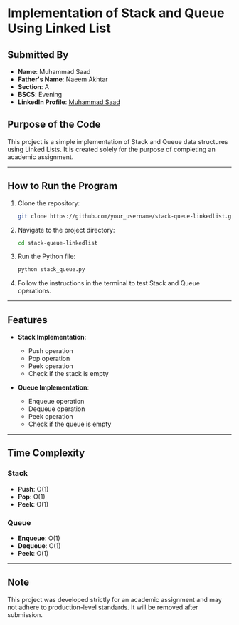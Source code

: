 # Implementation of Stack and Queue Using Linked List

## Submitted By

- **Name**: Muhammad Saad
- **Father's Name**: Naeem Akhtar
- **Section**: A
- **BSCS**: Evening
- **LinkedIn Profile**: [Muhammad Saad](https://www.linkedin.com/in/muhammad-saad-150390278/)

## Purpose of the Code

This project is a simple implementation of Stack and Queue data structures using Linked Lists. It is created solely for the purpose of completing an academic assignment.

---

## How to Run the Program

1. Clone the repository:

   ```bash
   git clone https://github.com/your_username/stack-queue-linkedlist.git
   ```

2. Navigate to the project directory:

   ```bash
   cd stack-queue-linkedlist
   ```

3. Run the Python file:

   ```bash
   python stack_queue.py
   ```

4. Follow the instructions in the terminal to test Stack and Queue operations.

---

## Features

- **Stack Implementation**:

  - Push operation
  - Pop operation
  - Peek operation
  - Check if the stack is empty

- **Queue Implementation**:

  - Enqueue operation
  - Dequeue operation
  - Peek operation
  - Check if the queue is empty

---

## Time Complexity

### Stack

- **Push**: O(1)
- **Pop**: O(1)
- **Peek**: O(1)

### Queue

- **Enqueue**: O(1)
- **Dequeue**: O(1)
- **Peek**: O(1)

---

## Note

This project was developed strictly for an academic assignment and may not adhere to production-level standards. It will be removed after submission.


